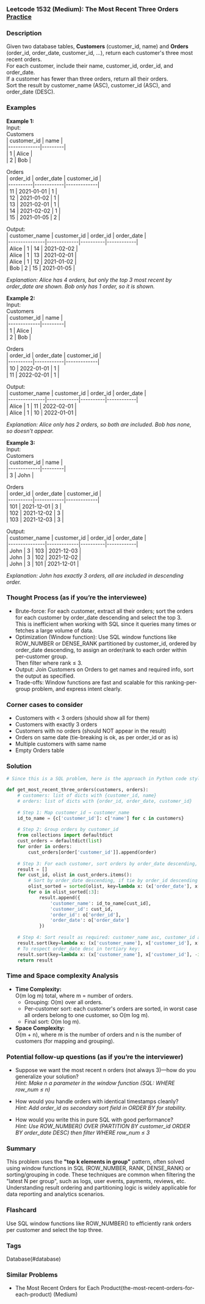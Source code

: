 ### Leetcode 1532 (Medium): The Most Recent Three Orders [Practice](https://leetcode.com/problems/the-most-recent-three-orders)

### Description  
Given two database tables, **Customers** (customer_id, name) and **Orders** (order_id, order_date, customer_id, ...), return each customer's three most recent orders.  
For each customer, include their name, customer_id, order_id, and order_date.  
If a customer has fewer than three orders, return all their orders.  
Sort the result by customer_name (ASC), customer_id (ASC), and order_date (DESC).  

### Examples  

**Example 1:**  
Input:  
Customers  
| customer_id | name    |  
|-------------|---------|  
| 1           | Alice   |  
| 2           | Bob     |  

Orders  
| order_id | order_date | customer_id |  
|----------|------------|-------------|  
| 11       | 2021-01-01 | 1           |  
| 12       | 2021-01-02 | 1           |  
| 13       | 2021-02-01 | 1           |  
| 14       | 2021-02-02 | 1           |  
| 15       | 2021-01-05 | 2           |  

Output:  
| customer_name | customer_id | order_id | order_date |  
|---------------|-------------|----------|------------|  
| Alice         | 1           | 14       | 2021-02-02 |  
| Alice         | 1           | 13       | 2021-02-01 |  
| Alice         | 1           | 12       | 2021-01-02 |  
| Bob           | 2           | 15       | 2021-01-05 |  

*Explanation:  Alice has 4 orders, but only the top 3 most recent by order_date are shown. Bob only has 1 order, so it is shown.*

**Example 2:**  
Input:  
Customers  
| customer_id | name    |  
|-------------|---------|  
| 1           | Alice   |  
| 2           | Bob     |  

Orders  
| order_id | order_date | customer_id |  
|----------|------------|-------------|  
| 10       | 2022-01-01 | 1           |  
| 11       | 2022-02-01 | 1           |  

Output:  
| customer_name | customer_id | order_id | order_date |  
|---------------|-------------|----------|------------|  
| Alice         | 1           | 11       | 2022-02-01 |  
| Alice         | 1           | 10       | 2022-01-01 |  

*Explanation: Alice only has 2 orders, so both are included. Bob has none, so doesn’t appear.*

**Example 3:**  
Input:  
Customers  
| customer_id | name    |  
|-------------|---------|  
| 3           | John    |  

Orders  
| order_id | order_date | customer_id |  
|----------|------------|-------------|  
| 101      | 2021-12-01 | 3           |  
| 102      | 2021-12-02 | 3           |  
| 103      | 2021-12-03 | 3           |  

Output:  
| customer_name | customer_id | order_id | order_date |  
|---------------|-------------|----------|------------|  
| John          | 3           | 103      | 2021-12-03 |  
| John          | 3           | 102      | 2021-12-02 |  
| John          | 3           | 101      | 2021-12-01 |  

*Explanation: John has exactly 3 orders, all are included in descending order.*

### Thought Process (as if you’re the interviewee)  
- Brute-force: For each customer, extract all their orders; sort the orders for each customer by order_date descending and select the top 3.  
  This is inefficient when working with SQL since it queries many times or fetches a large volume of data.
- Optimization (Window function): Use SQL window functions like ROW_NUMBER or DENSE_RANK partitioned by customer_id, ordered by order_date descending, to assign an order/rank to each order within per-customer group.  
  Then filter where rank ≤ 3.
- Output: Join Customers on Orders to get names and required info, sort the output as specified.
- Trade-offs: Window functions are fast and scalable for this ranking-per-group problem, and express intent clearly.

### Corner cases to consider  
- Customers with < 3 orders (should show all for them)
- Customers with exactly 3 orders
- Customers with no orders (should NOT appear in the result)
- Orders on same date (tie-breaking is ok, as per order_id or as is)
- Multiple customers with same name
- Empty Orders table

### Solution

```python
# Since this is a SQL problem, here is the approach in Python code style for interview explanation

def get_most_recent_three_orders(customers, orders):
    # customers: list of dicts with {customer_id, name}
    # orders: list of dicts with {order_id, order_date, customer_id}
    
    # Step 1: Map customer_id → customer_name
    id_to_name = {c['customer_id']: c['name'] for c in customers}
    
    # Step 2: Group orders by customer_id
    from collections import defaultdict
    cust_orders = defaultdict(list)
    for order in orders:
        cust_orders[order['customer_id']].append(order)
    
    # Step 3: For each customer, sort orders by order_date descending, keep up to 3
    result = []
    for cust_id, olist in cust_orders.items():
        # Sort by order_date descending, if tie by order_id descending (optional)
        olist_sorted = sorted(olist, key=lambda x: (x['order_date'], x['order_id']), reverse=True)
        for o in olist_sorted[:3]:
            result.append({
                'customer_name': id_to_name[cust_id],
                'customer_id': cust_id,
                'order_id': o['order_id'],
                'order_date': o['order_date']
            })
    
    # Step 4: Sort result as required: customer_name asc, customer_id asc, order_date desc
    result.sort(key=lambda x: (x['customer_name'], x['customer_id'], x['order_date']), reverse=False)
    # To respect order_date desc in tertiary key:
    result.sort(key=lambda x: (x['customer_name'], x['customer_id'], -int(x['order_date'].replace('-',''))))
    return result
```

### Time and Space complexity Analysis  

- **Time Complexity:**  
  O(m log m) total, where m = number of orders.  
  - Grouping: O(m) over all orders.  
  - Per-customer sort: each customer's orders are sorted, in worst case all orders belong to one customer, so O(m log m).
  - Final sort: O(m log m).
- **Space Complexity:**  
  O(m + n), where m is the number of orders and n is the number of customers (for mapping and grouping).

### Potential follow-up questions (as if you’re the interviewer)  

- Suppose we want the most recent n orders (not always 3)—how do you generalize your solution?  
  *Hint: Make n a parameter in the window function (SQL: WHERE row_num ≤ n)*

- How would you handle orders with identical timestamps cleanly?  
  *Hint: Add order_id as secondary sort field in ORDER BY for stability.*

- How would you write this in pure SQL with good performance?  
  *Hint: Use ROW_NUMBER() OVER (PARTITION BY customer_id ORDER BY order_date DESC) then filter WHERE row_num ≤ 3*

### Summary
This problem uses the **"top k elements in group"** pattern, often solved using window functions in SQL (ROW_NUMBER, RANK, DENSE_RANK) or sorting/grouping in code. These techniques are common when filtering the "latest N per group", such as logs, user events, payments, reviews, etc.  
Understanding result ordering and partitioning logic is widely applicable for data reporting and analytics scenarios.


### Flashcard
Use SQL window functions like ROW_NUMBER() to efficiently rank orders per customer and select the top three.

### Tags
Database(#database)

### Similar Problems
- The Most Recent Orders for Each Product(the-most-recent-orders-for-each-product) (Medium)
